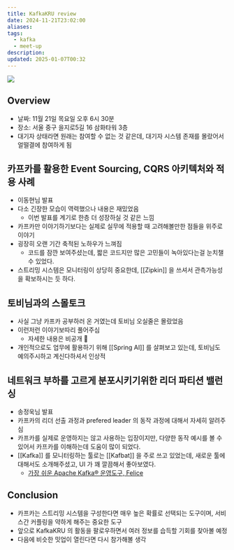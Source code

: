 ```yaml
---
title: KafkaKRU review
date: 2024-11-21T23:02:00
aliases: 
tags:
  - kafka
  - meet-up
description: 
updated: 2025-01-07T00:32
---
```


![](https://i.imgur.com/Cg9Usdb.png)


## Overview

- 날짜: 11월 21일 목요일 오후 6시 30분
- 장소: 서울 중구 을지로5길 16 삼화타워 3층
- 대기자 상태라면 원래는 참여할 수 없는 것 같은데, 대기자 시스템 존재를 몰랐어서 얼떨결에 참여하게 됨

## 카프카를 활용한 Event Sourcing, CQRS 아키텍처와 적용 사례

- 이동현님 발표
- 다소 긴장한 모습이 역력했으나 내용은 재밌었음
    - 이번 발표를 계기로 한층 더 성장하실 것 같은 느낌
- 카프카만 이야기하기보다는 실제로 실무에 적용할 때 고려해볼만한 점들을 위주로 이야기
- 굉장히 오랜 기간 축적된 노하우가 느껴짐
    - 코드를 잠깐 보여주셨는데, 짧은 코드지만 많은 고민들이 녹아있다는걸 눈치챌 수 있었다.
- 스트리밍 시스템은 모니터링이 상당히 중요한데, [[Zipkin]] 을 쓰셔서 관측가능성을 확보하시는 듯 하다.

## 토비님과의 스몰토크

- 사실 그냥 카프카 공부하러 온 거였는데 토비님 오실줄은 몰랐었음
- 이런저런 이야기보따리 풀어주심
    - 자세한 내용은 비공개 🙏
- 개인적으로도 업무에 활용하기 위해 [[Spring AI]] 를 살펴보고 있는데, 토비님도 예의주시하고 계신다하셔서 인상적

## 네트워크 부하를 고르게 분포시키기위한 리더 파티션 밸런싱

- 송정욱님 발표
- 카프카의 리더 선출 과정과 prefered leader 의 동작 과정에 대해서 자세히 알려주심
- 카프카를 실제로 운영하지는 않고 사용하는 입장이지만, 다양한 동작 예시를 볼 수 있어서 카프카를 이해하는데 도움이 많이 되었다.
- [[Kafka]] 를 모니터링하는 툴로는 [[Kafbat]] 을 주로 쓰고 있었는데, 새로운 툴에 대해서도 소개해주셨고, UI 가 꽤 깔끔해서 좋아보였다.
    - [가장 쉬운 Apache Kafka® 운영도구, Felice](https://spitha.io/)

## Conclusion

- 카프카는 스트리밍 시스템을 구성한다면 매우 높은 확률로 선택되는 도구이며, 서비스간 커플링을 약하게 해주는 중요한 도구
- 앞으로 KafkaKRU 의 활동을 팔로우하면서 여러 정보를 습득할 기회를 찾아볼 예정
- 다음에 비슷한 밋업이 열린다면 다시 참가해볼 생각
